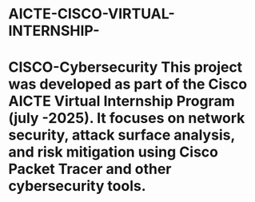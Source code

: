 # AICTE-CISCO-VIRTUAL-INTERNSHIP-
# CISCO-Cybersecurity This project was developed as part of the Cisco AICTE Virtual Internship Program (july -2025). It focuses on network security, attack surface analysis, and risk mitigation using Cisco Packet Tracer and other cybersecurity tools.
